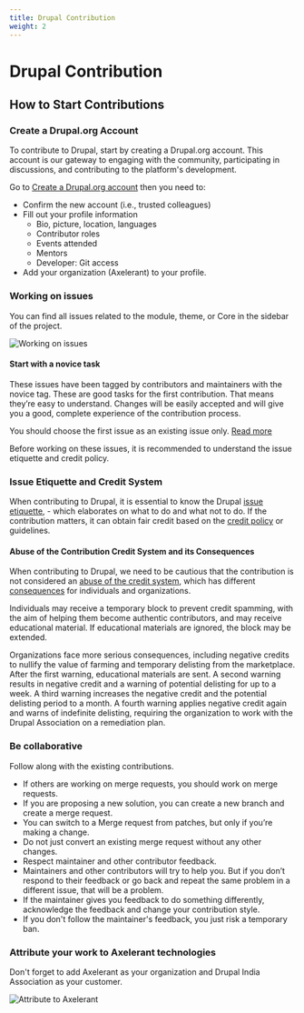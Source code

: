 ```yaml
---
title: Drupal Contribution
weight: 2
---
```


# Drupal Contribution

## How to Start Contributions

### Create a Drupal.org Account

To contribute to Drupal, start by creating a Drupal.org account. This account is our gateway to engaging with the community, participating in discussions, and contributing to the platform's development.

Go to [Create a Drupal.org account](https://www.drupal.org/user/register) then you need to:

- Confirm the new account (i.e., trusted colleagues)
- Fill out your profile information
  - Bio, picture, location, languages
  - Contributor roles
  - Events attended
  - Mentors
  - Developer: Git access
- Add your organization (Axelerant) to your profile.

### Working on issues

You can find all issues related to the module, theme, or Core in the sidebar of the project.

![Working on issues](../drupal_issues.png)

#### Start with a novice task

These issues have been tagged by contributors and maintainers with the novice tag. These are good tasks for the first contribution. That means they’re easy to understand. Changes will be easily accepted and will give you a good, complete experience of the contribution process.

You should choose the first issue as an existing issue only. [Read more](https://www.drupal.org/project/issues/novice)

Before working on these issues, it is recommended to understand the issue etiquette and credit policy.

### Issue Etiquette and Credit System

When contributing to Drupal, it is essential to know the Drupal [issue etiquette](https://www.drupal.org/issue-etiquette), - which elaborates on what to do and what not to do. If the contribution matters, it can obtain fair credit based on the [credit policy](https://www.drupal.org/about/core/policies/maintainers/how-is-credit-granted-for-drupal-core-issues) or guidelines.

#### Abuse of the Contribution Credit System and its Consequences

When contributing to Drupal, we need to be cautious that the contribution is not considered an [abuse of the credit system](https://www.drupal.org/drupalorg/docs/marketplace/abuse-of-the-contribution-credit-system#:~:text=Organization%20pages-,Abuse%20of%20the%20Contribution%20Credit%20system,-Last%20updated%20on), which has different [consequences](https://www.drupal.org/drupalorg/docs/marketplace/abuse-of-the-contribution-credit-system#:~:text=for%20bad%20behavior.-,What%20are%20the%20consequences%20for%20abuse%20of%20the%20credit%20system%3F,-For%20individuals) for individuals and organizations.

Individuals may receive a temporary block to prevent credit spamming, with the aim of helping them become authentic contributors, and may receive educational material. If educational materials are ignored, the block may be extended.

Organizations face more serious consequences, including negative credits to nullify the value of farming and temporary delisting from the marketplace. After the first warning, educational materials are sent. A second warning results in negative credit and a warning of potential delisting for up to a week. A third warning increases the negative credit and the potential delisting period to a month. A fourth warning applies negative credit again and warns of indefinite delisting, requiring the organization to work with the Drupal Association on a remediation plan.

### Be collaborative

Follow along with the existing contributions.

- If others are working on merge requests, you should work on merge requests.
- If you are proposing a new solution, you can create a new branch and create a merge request.
- You can switch to a Merge request from patches, but only if you’re making a change.
- Do not just convert an existing merge request without any other changes.
- Respect maintainer and other contributor feedback.
- Maintainers and other contributors will try to help you. But if you don’t respond to their feedback or go back and repeat the same problem in a different issue, that will be a problem.
- If the maintainer gives you feedback to do something differently, acknowledge the feedback and change your contribution style.
- If you don't follow the maintainer's feedback, you just risk a temporary ban.

### Attribute your work to Axelerant technologies

Don't forget to add Axelerant as your organization and Drupal India Association as your customer.

![Attribute to Axelerant](../drupal_attrib.png)
